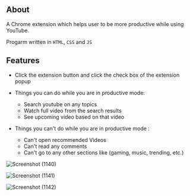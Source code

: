 ## About

A Chrome extension which helps user to be more productive while using YouTube.

Progarm written in `HTML`, `CSS` and `JS`

## Features

- Click the extension button and click the check box of the extension popup
  
- Things you can do while you are in productive mode:

  - Search youtube on any topics
  - Watch full video from the search results
  - See upcoming video based on that video

- Things you can't do while you are in productive mode :
  - Can't open recommended Videos
  - Can't read any comments
  - Can't go to any other sections like (gaming, music, trending, etc.)


 
![Screenshot (1140)](https://github.com/khushi-jagwani13/Get-Productive-Youtube-extension/assets/101161240/2984c6d2-8b73-4e25-aaf5-ac6792c3724f)

![Screenshot (1141)](https://github.com/khushi-jagwani13/Get-Productive-Youtube-extension/assets/101161240/f9508f7b-7028-42e6-9239-ebedc67701b6)

![Screenshot (1142)](https://github.com/khushi-jagwani13/Get-Productive-Youtube-extension/assets/101161240/97947db2-42f9-4d14-8750-6e25ab930503)



